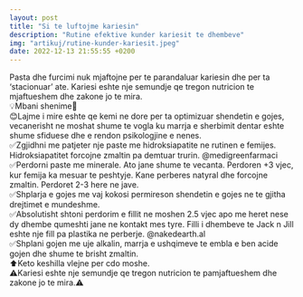 ```yaml
---
layout: post
title: "Si te luftojme kariesin"
description: "Rutine efektive kunder kariesit te dhembeve"
img: "artikuj/rutine-kunder-kariesit.jpeg"
date: 2022-12-13 21:55:55 +0200
---
```


<p>


Pasta dhe furcimi nuk mjaftojne per te parandaluar kariesin dhe per ta ‘stacionuar’ ate. Kariesi eshte nje semundje qe tregon nutricion te mjaftueshem dhe zakone jo te mira.
<br/>
💡Mbani shenime📝
<br/>
😊Lajme i mire eshte qe kemi ne dore per ta optimizuar shendetin e gojes, vecanerisht ne moshat shume te vogla ku marrja e sherbimit dentar eshte shume sfiduese dhe e rendon psikologjine e nenes.
<br/>
✅Zgjidhni me patjeter nje paste me hidroksiapatite ne rutinen e femijes. Hidroksiapatitet forcojne zmaltin pa demtuar trurin. @medigreenfarmaci
<br/>
✅Perdorni paste me minerale. Ato jane shume te vecanta. Perdoren +3 vjec, kur femija ka mesuar te peshtyje. Kane perberes natyral dhe forcojne zmaltin. Perdoret 2-3 here ne jave.
<br/>
✅Shplarja e gojes me vaj kokosi permireson shendetin e gojes ne te gjitha drejtimet e mundeshme.
<br/>
✅Absolutisht shtoni perdorim e fillit ne moshen 2.5 vjec apo me heret nese dy dhembe qumeshti jane ne kontakt mes tyre. Filli i dhembeve te Jack n Jill eshte nje fill pa plastika ne perberje. @nakedearth.al
<br/>
✅Shplani gojen me uje alkalin, marrja e ushqimeve te embla e ben acide gojen dhe shume te brisht zmaltin.
<br/>
⬆️Keto keshilla vlejne per cdo moshe.
<br/>
⚠️Kariesi eshte nje semundje qe tregon nutricion te pamjaftueshem dhe zakone jo te mira.⚠️
</p>